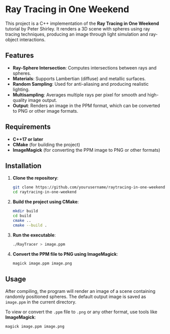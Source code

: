 # Ray Tracing in One Weekend

This project is a C++ implementation of the **Ray Tracing in One Weekend** tutorial by Peter Shirley. It renders a 3D scene with spheres using ray tracing techniques, producing an image through light simulation and ray-object interactions.

## Features

- **Ray-Sphere Intersection**: Computes intersections between rays and spheres.
- **Materials**: Supports Lambertian (diffuse) and metallic surfaces.
- **Random Sampling**: Used for anti-aliasing and producing realistic lighting.
- **Multisampling**: Averages multiple rays per pixel for smooth and high-quality image output.
- **Output**: Renders an image in the PPM format, which can be converted to PNG or other image formats.

## Requirements

- **C++17 or later**
- **CMake** (for building the project)
- **ImageMagick** (for converting the PPM image to PNG or other formats)

## Installation

1. **Clone the repository**:
    ```bash
    git clone https://github.com/yourusername/raytracing-in-one-weekend.git
    cd raytracing-in-one-weekend
    ```

2. **Build the project using CMake**:
    ```bash
    mkdir build
    cd build
    cmake ..
    cmake --build .
    ```

3. **Run the executable**:
    ```bash
    ./RayTracer > image.ppm
    ```

4. **Convert the PPM file to PNG using ImageMagick**:
    ```bash
    magick image.ppm image.png
    ```

## Usage

After compiling, the program will render an image of a scene containing randomly positioned spheres. The default output image is saved as `image.ppm` in the current directory.

To view or convert the `.ppm` file to `.png` or any other format, use tools like **ImageMagick**:
```bash
magick image.ppm image.png
